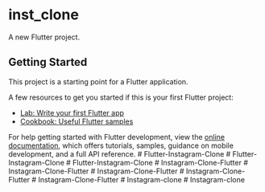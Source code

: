 # inst_clone

A new Flutter project.

## Getting Started

This project is a starting point for a Flutter application.

A few resources to get you started if this is your first Flutter project:

- [Lab: Write your first Flutter app](https://docs.flutter.dev/get-started/codelab)
- [Cookbook: Useful Flutter samples](https://docs.flutter.dev/cookbook)

For help getting started with Flutter development, view the
[online documentation](https://docs.flutter.dev/), which offers tutorials,
samples, guidance on mobile development, and a full API reference.
#   F l u t t e r - I n s t a g r a m - C l o n e  
 #   F l u t t e r - I n s t a g r a m - C l o n e  
 #   F l u t t e r - I n s t a g r a m - C l o n e  
 #   I n s t a g r a m - C l o n e - F l u t t e r  
 #   I n s t a g r a m - C l o n e - F l u t t e r  
 #   I n s t a g r a m - C l o n e - F l u t t e r  
 #   I n s t a g r a m - C l o n e - F l u t t e r  
 #   I n s t a g r a m - C l o n e - F l u t t e r  
 #   I n s t a g r a m - c l o n e  
 #   I n s t a g r a m - c l o n e  
 